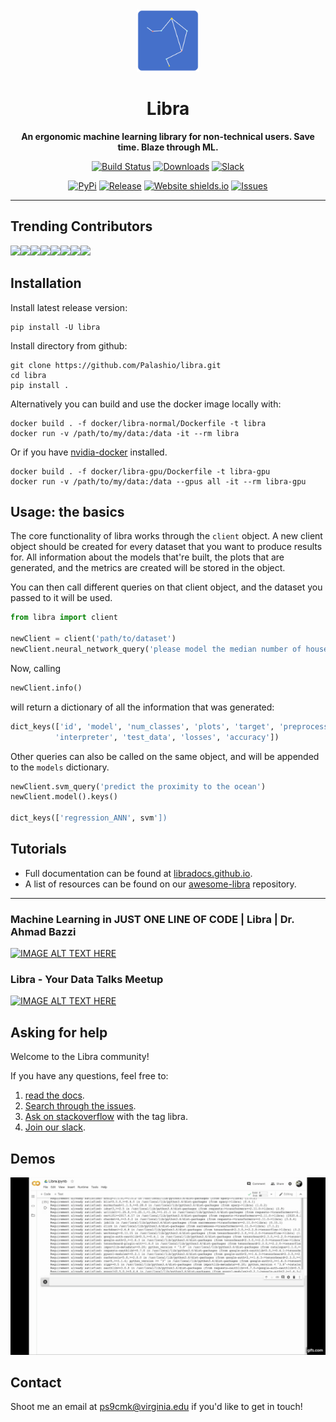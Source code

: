 <div align="center">

<img src="/tools/data/gh_images/logo.png" alt="drawing" width="100"/>
       
# Libra

**An ergonomic machine learning library for non-technical users. Save time. Blaze through ML.**

[![Build Status](https://travis-ci.org/Palashio/libra.svg?branch=master)](https://travis-ci.org/Palashio/libra)
[![Downloads](https://pepy.tech/badge/libra)](https://pepy.tech/project/libra)
[![Slack](https://img.shields.io/badge/slack-chat-green.svg?logo=slack)](https://join.slack.com/t/the-libra-team/shared_invite/zt-ek6bpd47-hdIxXlRAenKfy5JNWe8bgw)

[![PyPi](https://img.shields.io/badge/pypi%20package-1.0.0-blue)](https://pypi.org/project/libra/)
[![Release](https://img.shields.io/badge/Next%20Release-Aug%2012-green)](https://pypi.org/project/libra/)
[![Website shields.io](https://img.shields.io/website-up-down-blue-red/http/shields.io.svg)](https://libradocs.github.io//)
[![Issues](https://img.shields.io/github/issues/Palashio/libra)]()


</div>

---

## Trending Contributors

[![](https://sourcerer.io/fame/anas-awadalla/Palashio/libra/images/0)](https://sourcerer.io/fame/anas-awadalla/Palashio/libra/links/0)[![](https://sourcerer.io/fame/anas-awadalla/Palashio/libra/images/1)](https://sourcerer.io/fame/anas-awadalla/Palashio/libra/links/1)[![](https://sourcerer.io/fame/anas-awadalla/Palashio/libra/images/2)](https://sourcerer.io/fame/anas-awadalla/Palashio/libra/links/2)[![](https://sourcerer.io/fame/anas-awadalla/Palashio/libra/images/3)](https://sourcerer.io/fame/anas-awadalla/Palashio/libra/links/3)[![](https://sourcerer.io/fame/anas-awadalla/Palashio/libra/images/4)](https://sourcerer.io/fame/anas-awadalla/Palashio/libra/links/4)[![](https://sourcerer.io/fame/anas-awadalla/Palashio/libra/images/5)](https://sourcerer.io/fame/anas-awadalla/Palashio/libra/links/5)[![](https://sourcerer.io/fame/anas-awadalla/Palashio/libra/images/6)](https://sourcerer.io/fame/anas-awadalla/Palashio/libra/links/6)[![](https://sourcerer.io/fame/anas-awadalla/Palashio/libra/images/7)](https://sourcerer.io/fame/anas-awadalla/Palashio/libra/links/7)


## Installation

Install latest release version:

```
pip install -U libra
```

Install directory from github:

```
git clone https://github.com/Palashio/libra.git
cd libra
pip install .
```

Alternatively you can build and use the docker image locally with:

```
docker build . -f docker/libra-normal/Dockerfile -t libra
docker run -v /path/to/my/data:/data -it --rm libra
```

Or if you have [nvidia-docker](https://github.com/NVIDIA/nvidia-docker) installed.

```
docker build . -f docker/libra-gpu/Dockerfile -t libra-gpu
docker run -v /path/to/my/data:/data --gpus all -it --rm libra-gpu
```
## Usage: the basics

The core functionality of libra works through the `client` object. A new client object should be created for every dataset that you want to produce results for. All information about the models that're built, the plots that are generated, and the metrics are created will be stored in the object.

You can then call different queries on that client object, and the dataset you passed to it will be used. 

```python
from libra import client

newClient = client('path/to/dataset') 
newClient.neural_network_query('please model the median number of households')
```
Now, calling 
```python
newClient.info()
```
will return a dictionary of all the information that was generated: 

```python
dict_keys(['id', 'model', 'num_classes', 'plots', 'target', 'preprocesser', 
          'interpreter', 'test_data', 'losses', 'accuracy'])
```

Other queries can also be called on the same object, and will be appended to the `models` dictionary.

```python
newClient.svm_query('predict the proximity to the ocean')
newClient.model().keys()

dict_keys(['regression_ANN', svm'])
```

## Tutorials

 - Full documentation can be found at [libradocs.github.io](https://libradocs.github.io/). 
 - A list of resources can be found on our [awesome-libra](https://github.com/Palashio/awesome-libra) repository. 

---
 
### Machine Learning in JUST ONE LINE OF CODE | Libra | Dr. Ahmad Bazzi
[![IMAGE ALT TEXT HERE](https://img.youtube.com/vi/N_T_ljj5vc4/0.jpg)](https://www.youtube.com/watch?v=N_T_ljj5vc4)


### Libra - Your Data Talks Meetup  
[![IMAGE ALT TEXT HERE](https://img.youtube.com/vi/2149kjp97KI/0.jpg)](https://www.youtube.com/watch?v=2149kjp97KI&t=407s)


## Asking for help
Welcome to the Libra community!

If you have any questions, feel free to:
1. [read the docs](https://libradocs.github.io/).
2. [Search through the issues](https://github.com/Palashio/libra/issues?q=is%3Aissue+is%3Aclosed).
3. [Ask on stackoverflow](https://stackoverflow.com/questions/ask?guided=false) with the tag libra.
4. [Join our slack](https://join.slack.com/t/the-libra-team/shared_invite/zt-ek6bpd47-hdIxXlRAenKfy5JNWe8bgw).



## Demos

![alt-text](/tools/data/gh_images/gif.gif)

## Contact

Shoot me an email at [ps9cmk@virginia.edu](mailto:ps9cmk@virginia.edu) if you'd like to get in touch!
